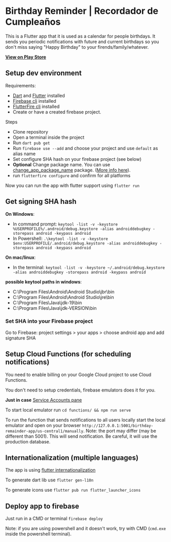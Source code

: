 # Birthday Reminder | Recordador de Cumpleaños

This is a Flutter app that it is used as a calendar for people birthdays.
It sends you periodic notifications with future and current birthdays so you don't miss
saying "Happy Birthday" to your firends/family/whatever.

[**View on Play Store**](https://play.google.com/store/apps/details?id=net.tomascichero.birthdayremainder)

## Setup dev environment

Requirements:

- [Dart](https://dart.dev/) and [Flutter](https://flutter.dev/) installed
- [Firebase cli](https://firebase.google.com/docs/cli) installed
- [FlutterFire cli](https://firebase.google.com/docs/flutter/setup?platform=android) installed
- Create or have a created firebase project.

Steps

- Clone repository
- Open a terminal inside the project
- Run `dart pub get`
- Run `firebase use --add` and choose your project and use `default` as alias name
- Set configure SHA hash on your firebase project (see below)
- **Optional** Change package name. You can use [change_app_package_name](https://pub.dev/packages/change_app_package_name) package. ([More info here](https://stackoverflow.com/questions/51534616/how-to-change-package-name-in-flutter)).
- run `flutterfire configure` and confirm for all platforms

Now you can run the app with flutter support using `flutter run`

## Get signing SHA hash

**On Windows**:

- In command prompt: `keytool -list -v -keystore %USERPROFILE%/.android/debug.keystore -alias androiddebugkey -storepass android -keypass android`
- In Powershell: `.\keytool -list -v -keystore $env:USERPROFILE/.android/debug.keystore -alias androiddebugkey -storepass android -keypass android`

**On mac/linux**:

- In the terminal: `keytool -list -v -keystore ~/.android/debug.keystore -alias androiddebugkey -storepass android -keypass android`

**possible keytool paths in windows**:

- C:\Program Files\Android\Android Studio\jbr\bin
- C:\Program Files\Android\Android Studio\jre\bin
- C:\Program Files\Java\jdk-19\bin
- C:\Program Files\Java\jdk-VERSION\bin

### Set SHA into your Firebase project

Go to Firebase: project settings > your apps > choose android app and add signature SHA

## Setup Cloud Functions (for scheduling notifications)

You need to enable billing on your Google Cloud project to use Cloud Functions.

You don't need to setup credentials, firebase emulators does it for you.

**Just in case** [Service Accounts pane](https://console.cloud.google.com/iam-admin/serviceaccounts)

To start local emulator run `cd functions/ && npm run serve`

To run the function that sends notifications to all users locally start the local emulator and open on your browser `http://127.0.0.1:5001/birthday-remainder-app/us-central1/manually`. Note: the port may differ (may be different than 5001). This will send notification. Be careful, it will use the production database.

## Internationalization (multiple languages)

The app is using [flutter internationalization](https://docs.flutter.dev/development/accessibility-and-localization/internationalization)

To generate dart lib use `flutter gen-l10n`

To generate icons use `flutter pub run flutter_launcher_icons`

## Deploy app to firebase

Just run in a CMD or terminal `firebase deploy`

Note: if you are using powershell and it doesn't work, try with CMD (`cmd.exe` inside the powershell terminal).
